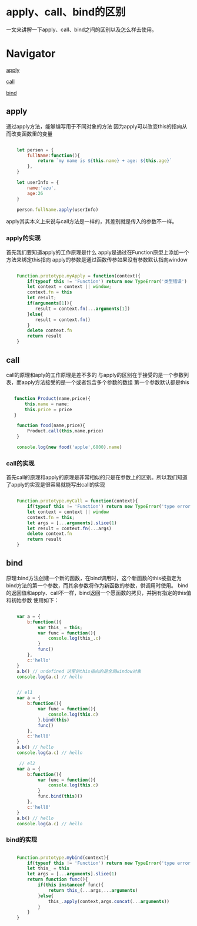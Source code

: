 # apply、call、bind的区别
一文来讲解一下apply、call、bind之间的区别以及怎么样去使用。


# Navigator

[apply](#apply)

[call](#call)

[bind](#bind)


## apply
通过apply方法，能够编写用于不同对象的方法
因为apply可以改变this的指向从而改变函数里的变量

``` javascript

    let person = {
        fullName:function(){
            return `my name is ${this.name} + age: ${this.age}`
        },
    }

    let userInfo = {
        name:'azu',
        age:26
    }

    person.fullName.apply(userInfo)

```

apply其实本义上来说与call方法是一样的，其差别就是传入的参数不一样。

### apply的实现
首先我们要知道apply的工作原理是什么
apply是通过在Function原型上添加一个方法来绑定this指向
apply的参数是通过函数传参如果没有参数默认指向window

``` javascript 

    Function.prototype.myApply = function(context){
        if(typeof this != 'Function') return new TypeError('类型错误')
        let context = context || window;
        context.fn = this
        let result;
        if(arguments[1]){
           result = context.fn(...arguments[1])
        }else{
           result = context.fn()
        }
        delete context.fn 
        return result
    }

```


## call
call的原理和aply的工作原理是差不多的
与apply的区别在于接受的是一个参数列表，而apply方法接受的是一个或者包含多个参数的数组
第一个参数默认都是this

``` javascript

   function Product(name,price){
       this.name = name;
       this.price = price
   }

    function food(name,price){
        Product.call(this,name,price)
    }

    console.log(new food('apple',6800).name)

```

### call的实现
首先call的原理和apply的原理是非常相似的只是在参数上的区别。所以我们知道了apply的实现是很容易就能写出call的实现


``` javascript

    Function.prototype.myCall = function(context){
        if(typeof this != 'Function') return new TypeError('type error')
        let context = context || window
        context.fn = this;
        let args = [...arguments].slice(1)
        let result = context.fn(...args)
        delete context.fn
        return result
    }

```


## bind
原理:bind方法创建一个新的函数，在bind调用时，这个新函数的this被指定为bind方法的第一个参数，而其余参数将作为新函数的参数，供调用时使用。
bind的返回值和apply、call不一样，bind返回一个愿函数的拷贝，并拥有指定的this值和初始参数
使用如下：

``` javascript

    var a = {
        b:function(){
            var this_ = this;
            var func = function(){
                console.log(this_.c)
            }
            func()
        },
        c:'hello'
    }
    a.b() // undefined 这里的this指向的是全局window对象
    console.log(a.c) // hello


    // el1
    var a = {
        b:function(){
            var func = function(){
                console.log(this.c)
            }.bind(this)
            func()
        },
        c:'hell0'
    }
    a.b() // hello 
    console.log(a.c) // hello

     // el2
    var a = {
        b:function(){
            var func = function(){
                console.log(this.c)
            }
            func.bind(this)()
        },
        c:'hell0'
    }
    a.b() // hello 
    console.log(a.c) // hello

```

### bind的实现

``` javascript

    Function.prototype.mybind(context){
        if(typeof this != 'Function') return new TypeError('type error')
        let this_ = this
        let args = [...arguments].slice(1)
        return function func(){
            if(this instanceof func){
                return this_(...args,...arguments)
            }else{
                this_.apply(context,args.concat(...arguments))
            }
        }
    }

```